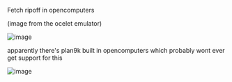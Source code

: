 Fetch ripoff in opencomputers

(image from the ocelet emulator)


![image](https://github.com/user-attachments/assets/23834db9-1bbe-469b-862c-5f417b8e31b0)



apparently there's plan9k built in opencomputers which probably wont ever get support for this



![image](https://github.com/user-attachments/assets/946b84f6-1afd-4133-bff9-8439fa0ab445)
